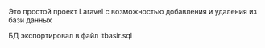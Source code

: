 Это простой проект Laravel с возможностью добавления и удаления из бази данных


БД экспортировал в  файл itbasir.sql

